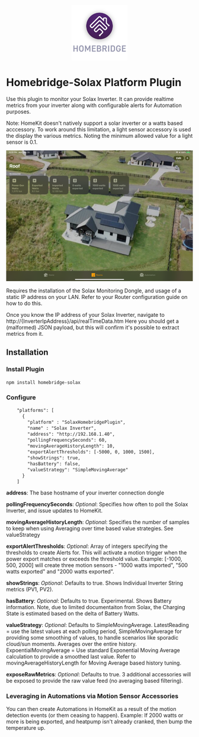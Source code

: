 <p align="center">

<img src="https://github.com/homebridge/branding/raw/master/logos/homebridge-wordmark-logo-vertical.png" width="150">

</p>

# Homebridge-Solax Platform Plugin

Use this plugin to monitor your Solax Inverter. It can provide realtime metrics from your inverter along with configurable alerts for Automation purposes.

Note: HomeKit doesn't natively support a solar inverter or a watts based acccessory. To work around this limitation, a light sensor accessory is used the display the various metrics. Noting the minimum allowed value for a light sensor is 0.1.

![Example Homekit Page](IMG_0931.PNG)

Requires the installation of the Solax Monitoring Dongle, and usage of a static IP address on your LAN. Refer to your Router configuration guide on how to do this.

Once you know the IP address of your Solax Inverter, navigate to http://{InverterIpAddress}/api/realTimeData.htm
Here you should get a (malformed) JSON payload, but this will confirm it's possible to extract metrics from it.

## Installation

### Install Plugin

```
npm install homebridge-solax
```

### Configure

```
    "platforms": [
      {
        "platform" : "SolaxHomebridgePlugin",
        "name" : "Solax Inverter",
        "address": "http://192.168.1.40",
        "pollingFrequencySeconds": 60,
        "movingAverageHistoryLength": 10,
        "exportAlertThresholds": [-5000, 0, 1000, 1500],
        "showStrings": true,
        "hasBattery": false,
        "valueStrategy": "SimpleMovingAverage"
      }
    ]
```

**address**: The base hostname of your inverter connection dongle

**pollingFrequencySeconds**: _Optional_: Specifies how often to poll the Solax Inverter, and issue updates to HomeKit.

**movingAverageHistoryLength**: _Optional_: Specifies the number of samples to keep when using Averaging over time based value strategies. See valueStrategy

**exportAlertThresholds**: _Optional_: Array of integers specifying the thresholds to create Alerts for. This will activate a motion trigger when the power export matches or exceeds the threshold value. Example: [-1000, 500, 2000] will create three motion sensors - "1000 watts imported", "500 watts exported" and "2000 watts exported".

**showStrings**: _Optional_: Defaults to true. Shows Individual Inverter String metrics (PV1, PV2).

**hasBattery**: _Optional_: Defaults to true. Experimental. Shows Battery information. Note, due to limited documentaiton from Solax, the Charging State is estimated based on the delta of Battery Watts.

**valueStrategy**: _Optional_: Defaults to SimpleMovingAverage. LatestReading = use the latest values at each polling period, SimpleMovingAverage for providing some smoothing of values, to handle scenarios like sporadic cloud/sun moments. Averages over the entire history. ExpoentialMovingAverage = Use standard Exponential Moving Average calculation to provide a smoothed last value. Refer to movingAverageHistoryLength for Moving Average based history tuning.

**exposeRawMetrics**: _Optional_: Defaults to true. 3 additional accessories will be exposed to provide the raw value feed (no averaging based filtering).

### Leveraging in Automations via Motion Sensor Accessories

You can then create Automations in HomeKit as a result of the motion detection events (or them ceasing to happen).
Example: If 2000 watts or more is being exported, and heatpump isn't already cranked, then bump the temperature up.
